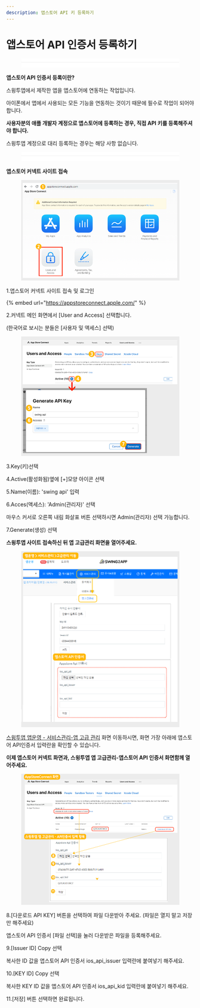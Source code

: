 ```yaml
---
description: 앱스토어 API 키 등록하기
---
```


# 앱스토어 API  인증서 등록하기

<figure><img src="../../.gitbook/assets/구분선 (1).PNG" alt=""><figcaption></figcaption></figure>

**앱스토어 API 인증서 등록이란?**

스윙투앱에서 제작한 앱을 앱스토어에 연동하는 작업입니다.&#x20;

아이폰에서 앱에서 사용되는 모든 기능을 연동하는 것이기 때문에 필수로 작업이 되어야 합니다.

**사용자분의 애플 개발자 계정으로 앱스토어에  등록하는 경우, 직접 API 키를 등록해주셔야 합니다.** &#x20;

&#x20;스윙투앱 계정으로 대리 등록하는 경우는 해당 사항 없습니다.&#x20;

<figure><img src="../../.gitbook/assets/구분선 (1).PNG" alt=""><figcaption></figcaption></figure>

**앱스토어 커넥트 사이트 접속**

<div align="left">

<figure><img src="../../.gitbook/assets/API4.png" alt=""><figcaption></figcaption></figure>

</div>

1.앱스토어 커넥트 사이트 접속 및 로그인

{% embed url="https://appstoreconnect.apple.com/" %}

2.커넥트 메인 화면에서 \[User and Access] 선택합니다.&#x20;

(한국어로 보시는 분들은 \[사용자 및 액세스] 선택)



<div align="left">

<figure><img src="../../.gitbook/assets/API5.png" alt=""><figcaption></figcaption></figure>

</div>

3.Key(키)선택&#x20;

4.Active(활성화됨)옆에 \[+]모양 아이콘 선택

5.Name(이름): 'swing api' 입력

6.Acces(액세스): 'Admin(관리자)' 선택

마우스 커서로 오른쪽 내림 화살표 버튼 선택하시면 Admin(관리자) 선택 가능합니다.&#x20;

7.Generate(생성) 선택



**스윙투앱 사이트 접속하신 뒤 앱 고급관리 화면을 열어주세요.**&#x20;

<div align="left">

<figure><img src="../../.gitbook/assets/API (1).png" alt=""><figcaption></figcaption></figure>

</div>

[스윙투앱 앱운영 - 서비스관리-앱 고급 관리](https://www.swing2app.co.kr/view/app\_advanced\_management) 화면 이동하시면, 화면 가장 아래에 앱스토어 API인증서 입력란을 확인할 수 있습니다.&#x20;



**이제 앱스토어 커넥트 화면과, 스윙투앱 앱 고급관리-앱스토어 API 인증서 화면함께 열어주세요.**&#x20;

<div align="left">

<figure><img src="../../.gitbook/assets/API6.png" alt=""><figcaption></figcaption></figure>

</div>

8.\[다운로드 API KEY] 버튼을 선택하여 파일 다운받아 주세요. (파일은 열지 말고 저장만 해주세요)

앱스토어 API 인증서 \[파일 선택]을 눌러 다운받은 파일을 등록해주세요.

9.\[Issuer ID] Copy 선택&#x20;

복사한 ID 값을 앱스토어 API 인증서 ios\_api\_issuer 입력란에 붙여넣기 해주세요.&#x20;

10.\[KEY ID] Copy 선택&#x20;

복사한 KEY ID 값을 앱스토어 API 인증서 ios\_api\_kid 입력란에 붙여넣기 해주세요.&#x20;

11.\[저장] 버튼 선택하면 완료됩니다.&#x20;

